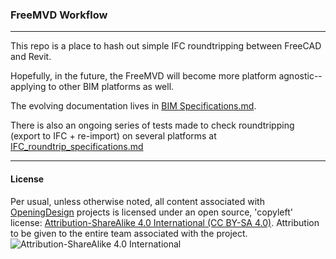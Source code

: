 
### FreeMVD Workflow
---
This repo is a place to hash out simple IFC roundtripping between FreeCAD and Revit.

Hopefully, in the future, the FreeMVD will become more platform agnostic--applying to other BIM platforms as well.  

The evolving documentation lives in [BIM Specifications.md](./BIM_Specifications.md).

There is also an ongoing series of tests made to check roundtripping (export to IFC + re-import) on several platforms at [IFC_roundtrip_specifications.md](./IFC_roundtrip_specifications.md)


---
#### License
Per usual, unless otherwise noted, all content associated with [OpeningDesign](http://openingdesign.com) projects is licensed under an open source, 'copyleft' license: 
[Attribution-ShareAlike 4.0 International (CC BY-SA 4.0)](https://creativecommons.org/licenses/by-sa/4.0/).  Attribution to be given to the entire team associated with the project.  
![Attribution-ShareAlike 4.0 International](http://i.creativecommons.org/l/by-sa/3.0/88x31.png)

